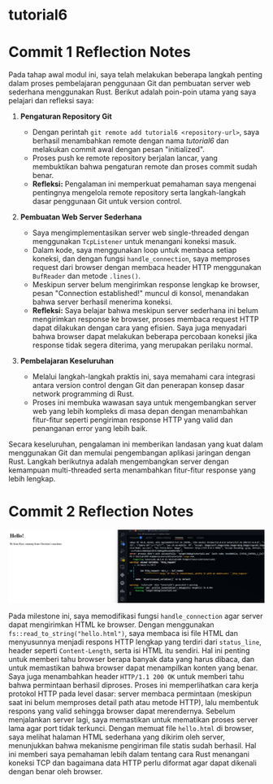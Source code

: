 # tutorial6

# Commit 1 Reflection Notes

Pada tahap awal modul ini, saya telah melakukan beberapa langkah penting dalam proses pembelajaran penggunaan Git dan pembuatan server web sederhana menggunakan Rust. Berikut adalah poin-poin utama yang saya pelajari dan refleksi saya:

1. **Pengaturan Repository Git**  
   - Dengan perintah `git remote add tutorial6 <repository-url>`, saya berhasil menambahkan remote dengan nama *tutorial6* dan melakukan commit awal dengan pesan "initialized".  
   - Proses push ke remote repository berjalan lancar, yang membuktikan bahwa pengaturan remote dan proses commit sudah benar.  
   - **Refleksi:** Pengalaman ini memperkuat pemahaman saya mengenai pentingnya mengelola remote repository serta langkah-langkah dasar penggunaan Git untuk version control.

2. **Pembuatan Web Server Sederhana**  
   - Saya mengimplementasikan server web single-threaded dengan menggunakan `TcpListener` untuk menangani koneksi masuk.  
   - Dalam kode, saya menggunakan loop untuk membaca setiap koneksi, dan dengan fungsi `handle_connection`, saya memproses request dari browser dengan membaca header HTTP menggunakan `BufReader` dan metode `.lines()`.  
   - Meskipun server belum mengirimkan response lengkap ke browser, pesan "Connection established!" muncul di konsol, menandakan bahwa server berhasil menerima koneksi.  
   - **Refleksi:** Saya belajar bahwa meskipun server sederhana ini belum mengirimkan response ke browser, proses membaca request HTTP dapat dilakukan dengan cara yang efisien. Saya juga menyadari bahwa browser dapat melakukan beberapa percobaan koneksi jika response tidak segera diterima, yang merupakan perilaku normal.

3. **Pembelajaran Keseluruhan**  
   - Melalui langkah-langkah praktis ini, saya memahami cara integrasi antara version control dengan Git dan penerapan konsep dasar network programming di Rust.  
   - Proses ini membuka wawasan saya untuk mengembangkan server web yang lebih kompleks di masa depan dengan menambahkan fitur-fitur seperti pengiriman response HTTP yang valid dan penanganan error yang lebih baik.

Secara keseluruhan, pengalaman ini memberikan landasan yang kuat dalam menggunakan Git dan memulai pengembangan aplikasi jaringan dengan Rust. Langkah berikutnya adalah mengembangkan server dengan kemampuan multi-threaded serta menambahkan fitur-fitur response yang lebih lengkap.

# Commit 2 Reflection Notes

![Commit 2 screen capture](/assets/images/commit2.png)


Pada milestone ini, saya memodifikasi fungsi `handle_connection` agar server dapat mengirimkan HTML ke browser. Dengan menggunakan `fs::read_to_string("hello.html")`, saya membaca isi file HTML dan menyusunnya menjadi respons HTTP lengkap yang terdiri dari `status_line`, header seperti `Content-Length`, serta isi HTML itu sendiri. Hal ini penting untuk memberi tahu browser berapa banyak data yang harus dibaca, dan untuk memastikan bahwa browser dapat menampilkan konten yang benar. Saya juga menambahkan header `HTTP/1.1 200 OK` untuk memberi tahu bahwa permintaan berhasil diproses. Proses ini memperlihatkan cara kerja protokol HTTP pada level dasar: server membaca permintaan (meskipun saat ini belum memproses detail path atau metode HTTP), lalu membentuk respons yang valid sehingga browser dapat merendernya. Sebelum menjalankan server lagi, saya memastikan untuk mematikan proses server lama agar port tidak terkunci. Dengan memuat file `hello.html` di browser, saya melihat halaman HTML sederhana yang dikirim oleh server, menunjukkan bahwa mekanisme pengiriman file statis sudah berhasil. Hal ini memberi saya pemahaman lebih dalam tentang cara Rust menangani koneksi TCP dan bagaimana data HTTP perlu diformat agar dapat dikenali dengan benar oleh browser.


